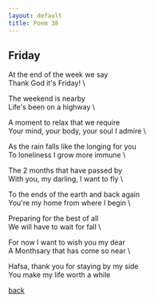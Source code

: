 ```yaml
---
layout: default
title: Poem 38
---
```


## Friday

At the end of the week we say \
Thank God it's Friday! \

The weekend is nearby \
Life's been on a highway \

A moment to relax that we require \
Your mind, your body, your soul I admire \

As the rain falls like the longing for you \
To loneliness I grow more immune \

The 2 months that have passed by \
With you, my darling, I want to fly \

To the ends of the earth and back again \
You're my home from where I begin \

Preparing for the best of all \
We will have to wait for fall \

For now I want to wish you my dear \
A Monthsary that has come so near \

Hafsa, thank you for staying by my side \
You make my life worth a while


 [back](../index-page.html)